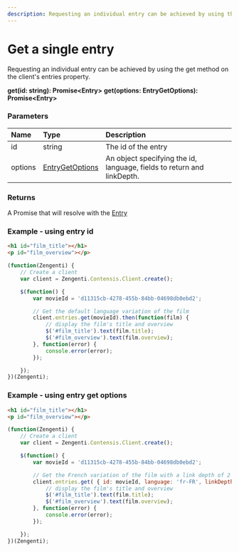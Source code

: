 ```yaml
---
description: Requesting an individual entry can be achieved by using the get method on the client's entries property. 
---
```

# Get a single entry
Requesting an individual entry can be achieved by using the get method on the client's entries property.

**get(id: string): Promise&lt;Entry&gt;**
**get(options: EntryGetOptions): Promise&lt;Entry&gt;**

### Parameters			
| Name | Type | Description |
|:--|:--|:--
| id | string | The id of the entry |
| options | [EntryGetOptions](/model/entry-get-options.md) | An object specifying the id, language, fields to return and linkDepth.|


### Returns
A Promise that will resolve with the [Entry](/model/entry.md)

### Example - using entry id
```html
<h1 id="film_title"></h1>
<p id="film_overview"></p>
```

```js
(function(Zengenti) {
    // Create a client
    var client = Zengenti.Contensis.Client.create();

    $(function() {
        var movieId = 'd11315cb-4278-455b-84bb-04698db0ebd2';

        // Get the default language variation of the film
        client.entries.get(movieId).then(function(film) {      
            // display the film's title and overview 
            $('#film_title').text(film.title);
            $('#film_overview').text(film.overview);
        }, function(error) {
            console.error(error);
        });

    });
})(Zengenti);
```

### Example - using entry get options

```html
<h1 id="film_title"></h1>
<p id="film_overview"></p>
```

```js
(function(Zengenti) {
    // Create a client
    var client = Zengenti.Contensis.Client.create();

    $(function() {
        var movieId = 'd11315cb-4278-455b-84bb-04698db0ebd2';   

        // Get the French variation of the film with a link depth of 2
        client.entries.get( { id: movieId, language: 'fr-FR', linkDepth: 2, fields: ['title', 'overview'] }).then(function(film) {
            // display the film's title and overview
            $('#film_title').text(film.title);
            $('#film_overview').text(film.overview);
        }, function(error) {
            console.error(error);
        });

    });
})(Zengenti);
```
